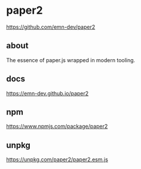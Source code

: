 # paper2

https://github.com/emn-dev/paper2

## about

The essence of paper.js wrapped in modern tooling.

## docs

https://emn-dev.github.io/paper2

## npm

https://www.npmjs.com/package/paper2

## unpkg

https://unpkg.com/paper2/paper2.esm.js
